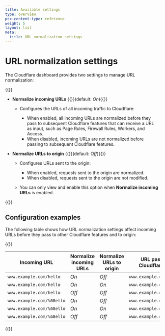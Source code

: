 ```yaml
---
title: Available settings
type: overview
pcx-content-type: reference
weight: 5
layout: list
meta:
  title: URL normalization settings
---
```


# URL normalization settings

The Cloudflare dashboard provides two settings to manage URL normalization:

{{<definitions>}}

*   **Normalize incoming URLs** {{<prop-meta>}}(default: *On*){{</prop-meta>}}

    *   Configures the URLs of all incoming traffic to Cloudflare:

        *   When enabled, all incoming URLs are normalized before they pass to subsequent Cloudflare features that can receive a URL as input, such as Page Rules, Firewall Rules, Workers, and Access.
        *   When disabled, incoming URLs are not normalized before passing to subsequent Cloudflare features.

*   **Normalize URLs to origin** {{<prop-meta>}}(default: *Off*){{</prop-meta>}}

    *   Configures URLs sent to the origin:

        *   When enabled, requests sent to the origin are normalized.
        *   When disabled, requests sent to the origin are not modified.

    *   You can only view and enable this option when **Normalize incoming URLs** is enabled.

{{</definitions>}}

## Configuration examples

The following table shows how URL normalization settings affect incoming URLs before they pass to other Cloudflare features and to origin:

{{<table-wrap>}}

Incoming URL | Normalize incoming URLs | Normalize URLs to origin | URL passed to Cloudflare edge | URL passed to origin
---|---|---|---|---
`www.example.com/hello`   | *On*  | *Off* | `www.example.com/hello`   | `www.example.com/hello`
`www.example.com/hello`   | *On*  | *On*  | `www.example.com/hello`   | `www.example.com/hello`
`www.example.com/hello`   | *Off* | *Off* | `www.example.com/hello`   | `www.example.com/hello`
`www.example.com/%68ello` | *On*  | *Off* | `www.example.com/hello`   | `www.example.com/%68ello`
`www.example.com/%68ello` | *On*  | *On*  | `www.example.com/hello`   | `www.example.com/hello`
`www.example.com/%68ello` | *Off* | *Off* | `www.example.com/%68ello` | `www.example.com/%68ello`

{{</table-wrap>}}
